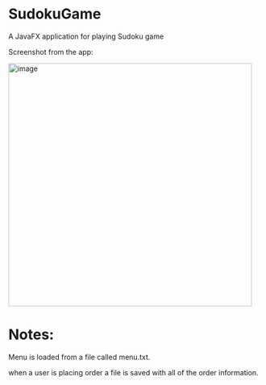 # SudokuGame
A JavaFX application for playing Sudoku game 

Screenshot from the app:

<img width="483" alt="image" src="https://user-images.githubusercontent.com/15029502/235495983-d0de56d8-ee8a-4cc6-9eea-807e676d8a3a.png">

# Notes:
Menu is loaded from a file called menu.txt.

when a user is placing order a file is saved with all of the order information.
